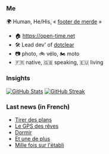 ### Me

🌍 Human, He/His, « [footer de merde](https://open-time.net/post/2013/07/17/La-veritable-histoire-du-Footer-de-merde-) » 
* 🏠 https://open-time.net 
* 🛠️ Lead dev' of [dotclear](https://git.dotclear.org/dev/dotclear)
* 📷 photo, 🚲 vélo, 🏍️ moto 
* 🇫🇷 native, 🇬🇧 speaking, 🇪🇺 living

### Insights

[![GitHub Stats](https://github-readme-stats.vercel.app/api?username=franck-paul)](https://github.com/franck-paul)
[![GitHub Streak](https://github-readme-streak-stats.herokuapp.com?user=franck-paul)](https://git.io/streak-stats)

### Last news (in French)

<!-- BLOG-POST-LIST:START -->
- [Tirer des plans](https://open-time.net/post/2023/02/23/Tirer-des-plans)
- [Le GPS des rêves](https://open-time.net/post/2023/02/22/Le-GPS-des-reves)
- [Dormir](https://open-time.net/post/2023/02/21/Dormir)
- [Et une de plus](https://open-time.net/post/2023/02/20/Et-une-de-plus)
- [Mille fois sur l&#39;établi](https://open-time.net/post/2023/02/19/Mille-fois-sur-l-etabli)
<!-- BLOG-POST-LIST:END -->
